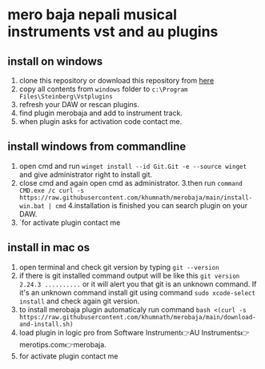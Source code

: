 # mero baja nepali musical instruments vst and au plugins

## install on windows
1. clone this repository or download this repository from [here](https://github.com/khumnath/merobaja/archive/refs/heads/main.zip)
2. copy all contents from `windows` folder to `c:\Program Files\Steinberg\Vstplugins`
3. refresh your DAW or rescan plugins.
4. find plugin merobaja and add to instrument track.
6. when plugin asks for activation code contact me.

## install windows from commandline
1. open cmd and run `winget install --id Git.Git -e --source winget` and give administrator right to install git.
2. close cmd and again open cmd as administrator.
3.then run `command CMD.exe /c curl -s https://raw.githubusercontent.com/khumnath/merobaja/main/install-win.bat | cmd`
4.installation is finished you can search plugin on your DAW.
5. `for activate plugin contact me

## install in mac os 
1. open terminal and check git version by typing `git --version`
2. if there is git installed  command output will be  like this `git version 2.24.3 ..........` or it will alert you that git is an unknown command. If it's an unknown command install git using command `sudo xcode-select install` and check again git version.
3. to install merobaja plugin automaticaly run command `bash <(curl -s https://raw.githubusercontent.com/khumnath/merobaja/main/download-and-install.sh)`
4. load plugin in logic pro from Software Instrument:point_right:AU Instruments:point_right:merotips.com:point_right:merobaja.
5. for activate plugin contact me
